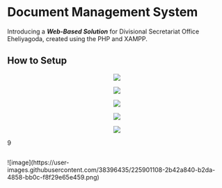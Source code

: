 # Document Management System 

Introducing a _**Web-Based Solution**_ for Divisional Secretariat Office Eheliyagoda, created using the PHP and XAMPP. 

## How to Setup

<p align="center">
  <img src="https://user-images.githubusercontent.com/38396435/225900717-84599ee4-ddca-4745-be1f-b698979867c6.png">
</p>


<p align="center">
  <img src="https://user-images.githubusercontent.com/38396435/225900808-d653e8ef-4242-4180-b2b0-b03470857b8f.png">
</p>


<p align="center">
  <img src="https://user-images.githubusercontent.com/38396435/225900873-5b44d9af-aef1-4e48-8c3e-b10a30e0e293.png">
</p>


<p align="center">
  <img src="https://user-images.githubusercontent.com/38396435/225900943-4103731a-249a-48b3-b3eb-ff729d6de27a.png">
</p>


<p align="center">
  <img src="https://user-images.githubusercontent.com/38396435/225901070-cd3791c5-7672-4636-a0eb-d99ccd166321.png">
</p>9


<p align="center">
  <img src="">
</p>![image](https://user-images.githubusercontent.com/38396435/225901108-2b42a840-b2da-4858-bb0c-f8f29e65e459.png)


<p align="center">
  <img src="">
</p>

<p align="center">
  <img src="">
</p>

<p align="center">
  <img src="">
</p>
